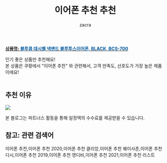 ﻿---
layout: post
title:  "이어폰 추천 추천"
author: zacra
categories: [ 아이템 ]
tags: [이어폰 추천,이어폰 추천 2020,이어폰 추천 클리앙,이어폰 추천 퀘이사존,이어폰 추천 디시,이어폰 추천 2019,이어폰 추천 영디비,이어폰 추천 2021,이어폰 추천 리스트]
image: https://static.coupangcdn.com/image/retail/images/437282451072967-7de25017-babe-408f-9f73-8c63e4cdcf49.png 
description: "쿠팡에서 이어폰 추천 관련 상품으로 가장 고객 선호도가 높은 제품 중 하나입니다."
rating: 4.5
---

<a href="https://link.coupang.com/re/AFFSDP?lptag=AF8407795&pageKey=328714176&itemId=1051213428&vendorItemId=5518026866&traceid=V0-153-6262d695f688abc2"><b>상품명: <font color='#01579B'>블루콤 데시벨 넥밴드 블루투스이어폰, BLACK, BCS-700</font></b></a>

인기 좋은 상품만 추천해요!<br/>
본 상품은 쿠팡에서 "이어폰 추천" 와 관련해서, 고객 만족도, 선호도가 가장 높은 제품이에요!<br/><br/>


## 추천 이유 

<a href="https://link.coupang.com/re/AFFSDP?lptag=AF8407795&pageKey=328714176&itemId=1051213428&vendorItemId=5518026866&traceid=V0-153-6262d695f688abc2"><img src="https://thumbnail8.coupangcdn.com/thumbnails/remote/q89/image/retail/images/11685158617668-c23bb845-b29a-4321-a8e7-86bba4aca833.jpg"></a> 

본 블로그는 파트너스 활동을 통해 일정액의 수수료를 제공받을 수 있습니다.

## 참고: 관련 검색어    
이어폰 추천,이어폰 추천 2020,이어폰 추천 클리앙,이어폰 추천 퀘이사존,이어폰 추천 디시,이어폰 추천 2019,이어폰 추천 영디비,이어폰 추천 2021,이어폰 추천 리스트